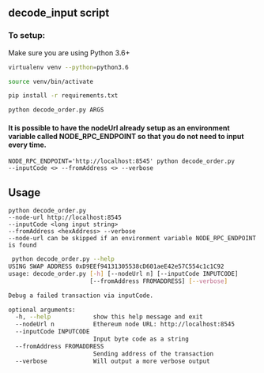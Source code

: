 ## decode_input script

### To setup:

Make sure you are using Python 3.6+

```bash
virtualenv venv --python=python3.6
```
```bash
source venv/bin/activate
```

```bash
pip install -r requirements.txt
```

```bash
python decode_order.py ARGS
```

#### It is possible to have the nodeUrl already setup as an environment variable called NODE_RPC_ENDPOINT so that you do not need to input every time.

```
NODE_RPC_ENDPOINT='http://localhost:8545' python decode_order.py 
--inputCode <> --fromAddress <> --verbose
```

## Usage

```
python decode_order.py 
--node-url http://localhost:8545 
--inputCode <long input string> 
--fromAddress <hexAddress> --verbose
--node-url can be skipped if an environment variable NODE_RPC_ENDPOINT is found
```

```bash
 python decode_order.py --help
USING SWAP ADDRESS 0xD9EEf94131305538cD601aeE42e57C554c1c1C92
usage: decode_order.py [-h] [--nodeUrl n] [--inputCode INPUTCODE]
                       [--fromAddress FROMADDRESS] [--verbose]

Debug a failed transaction via inputCode.

optional arguments:
  -h, --help            show this help message and exit
  --nodeUrl n           Ethereum node URL: http://localhost:8545
  --inputCode INPUTCODE
                        Input byte code as a string
  --fromAddress FROMADDRESS
                        Sending address of the transaction
  --verbose             Will output a more verbose output
```
